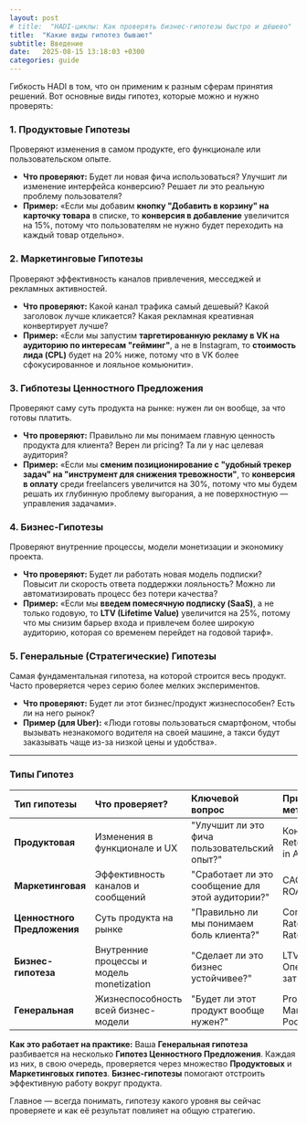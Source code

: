 ```yaml
---
layout: post
# title:  "HADI-циклы: Как проверять бизнес-гипотезы быстро и дёшево"
title:  "Какие виды гипотез бывают"
subtitle: Введение
date:   2025-08-15 13:18:03 +0300
categories: guide
---
```


Гибкость HADI в том, что он применим к разным сферам принятия решений. Вот основные виды гипотез, которые можно и нужно проверять:

### 1. Продуктовые Гипотезы
Проверяют изменения в самом продукте, его функционале или пользовательском опыте.
*   **Что проверяют:** Будет ли новая фича использоваться? Улучшит ли изменение интерфейса конверсию? Решает ли это реальную проблему пользователя?
*   **Пример:** «Если мы добавим **кнопку "Добавить в корзину" на карточку товара** в списке, то **конверсия в добавление** увеличится на 15%, потому что пользователям не нужно будет переходить на каждый товар отдельно».

### 2. Маркетинговые Гипотезы
Проверяют эффективность каналов привлечения, месседжей и рекламных активностей.
*   **Что проверяют:** Какой канал трафика самый дешевый? Какой заголовок лучше кликается? Какая рекламная креативная конвертирует лучше?
*   **Пример:** «Если мы запустим **таргетированную рекламу в VK на аудиторию по интересам "гейминг"**, а не в Instagram, то **стоимость лида (CPL)** будет на 20% ниже, потому что в VK более сфокусированное и лояльное комьюнити».

### 3. Гибпотезы Ценностного Предложения
Проверяют саму суть продукта на рынке: нужен ли он вообще, за что готовы платить.
*   **Что проверяют:** Правильно ли мы понимаем главную ценность продукта для клиента? Верен ли pricing? Та ли у нас целевая аудитория?
*   **Пример:** «Если мы **сменим позиционирование с "удобный трекер задач" на "инструмент для снижения тревожности"**, то **конверсия в оплату** среди freelancers увеличится на 30%, потому что мы будем решать их глубинную проблему выгорания, а не поверхностную — управления задачами».

### 4. Бизнес-Гипотезы
Проверяют внутренние процессы, модели монетизации и экономику проекта.
*   **Что проверяют:** Будет ли работать новая модель подписки? Повысит ли скорость ответа поддержки лояльность? Можно ли автоматизировать процесс без потери качества?
*   **Пример:** «Если мы **введем помесячную подписку (SaaS)**, а не только годовую, то **LTV (Lifetime Value)** увеличится на 25%, потому что мы снизим барьер входа и привлечем более широкую аудиторию, которая со временем перейдет на годовой тариф».

### 5. Генеральные (Стратегические) Гипотезы
Самая фундаментальная гипотеза, на которой строится весь продукт. Часто проверяется через серию более мелких экспериментов.
*   **Что проверяют:** Будет ли этот бизнес/продукт жизнеспособен? Есть ли на него рынок?
*   **Пример (для Uber):** «Люди готовы пользоваться смартфоном, чтобы вызывать незнакомого водителя на своей машине, а такси будут заказывать чаще из-за низкой цены и удобства».

---

### Типы Гипотез

| Тип гипотезы | Что проверяет? | Ключевой вопрос | Пример метрики |
| :--- | :--- | :--- | :--- |
| **Продуктовая** | Изменения в функционале и UX | "Улучшит ли это фича пользовательский опыт?" | Конверсия, Retention, Time in App |
| **Маркетинговая** | Эффективность каналов и сообщений | "Сработает ли это сообщение для этой аудитории?" | CAC, CTR, CPL, ROAS |
| **Ценностного Предложения** | Суть продукта на рынке | "Правильно ли мы понимаем боль клиента?" | Conversion Rate, Churn Rate, NPS |
| **Бизнес-гипотеза** | Внутренние процессы и модель monetization | "Сделает ли это бизнес устойчивее?" | LTV, Margin, Операционные затраты |
| **Генеральная** | Жизнеспособность всей бизнес-модели | "Будет ли этот продукт вообще нужен?" | Product-Market Fit, Рост выручки |

**Как это работает на практике:**
Ваша **Генеральная гипотеза** разбивается на несколько **Гипотез Ценностного Предложения**. Каждая из них, в свою очередь, проверяется через множество **Продуктовых** и **Маркетинговых гипотез**. **Бизнес-гипотезы** помогают отстроить эффективную работу вокруг продукта.

Главное — всегда понимать, гипотезу какого уровня вы сейчас проверяете и как её результат повлияет на общую стратегию.
